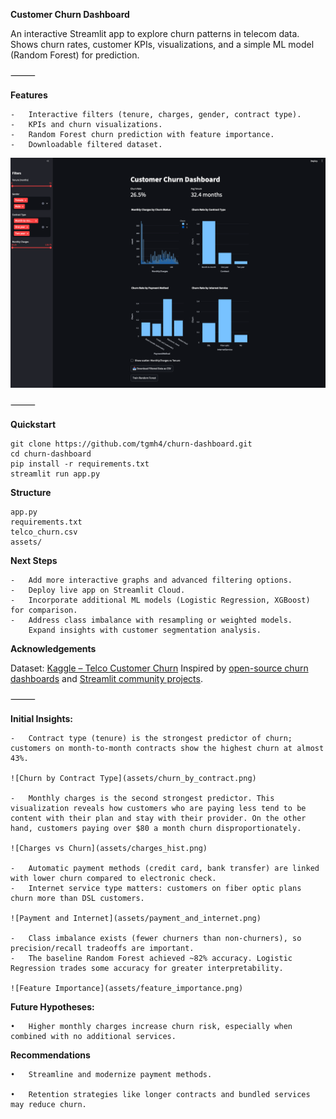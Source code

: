 
**Customer Churn Dashboard**

An interactive Streamlit app to explore churn patterns in telecom data. Shows churn rates, customer KPIs, visualizations, and a simple ML model (Random Forest) for prediction.

⸻

**Features**

	-	Interactive filters (tenure, charges, gender, contract type). 
	-	KPIs and churn visualizations.
 	-	Random Forest churn prediction with feature importance.
	-	Downloadable filtered dataset.


![Dashboard Overview](assets/overview.png)

⸻

**Quickstart**
```
git clone https://github.com/tgmh4/churn-dashboard.git
cd churn-dashboard
pip install -r requirements.txt
streamlit run app.py
```

**Structure**
```
app.py
requirements.txt
telco_churn.csv
assets/
```

**Next Steps**

	-	Add more interactive graphs and advanced filtering options.
	-	Deploy live app on Streamlit Cloud.
	-	Incorporate additional ML models (Logistic Regression, XGBoost) for comparison.
	-	Address class imbalance with resampling or weighted models.
	  	Expand insights with customer segmentation analysis.


**Acknowledgements**

Dataset: [Kaggle – Telco Customer Churn](https://www.kaggle.com/datasets/blastchar/telco-customer-churn) 
Inspired by [open-source churn dashboards](https://github.com/topics/churn-prediction) and [Streamlit community projects](https://discuss.streamlit.io/).



⸻

**Initial Insights:**

	-	Contract type (tenure) is the strongest predictor of churn; customers on month-to-month contracts show the highest churn at almost 43%.

    ![Churn by Contract Type](assets/churn_by_contract.png)

    -	Monthly charges is the second strongest predictor. This visualization reveals how customers who are paying less tend to be content with their plan and stay with their provider. On the other hand, customers paying over $80 a month churn disproportionately.

    ![Charges vs Churn](assets/charges_hist.png)

	-	Automatic payment methods (credit card, bank transfer) are linked with lower churn compared to electronic check.
	-	Internet service type matters: customers on fiber optic plans churn more than DSL customers.

    ![Payment and Internet](assets/payment_and_internet.png)

    -	Class imbalance exists (fewer churners than non-churners), so precision/recall tradeoffs are important.
	-	The baseline Random Forest achieved ~82% accuracy. Logistic Regression trades some accuracy for greater interpretability.

    ![Feature Importance](assets/feature_importance.png)


**Future Hypotheses:**

    •	Higher monthly charges increase churn risk, especially when combined with no additional services.

**Recommendations**

    •	Streamline and modernize payment methods.

    •	Retention strategies like longer contracts and bundled services may reduce churn.
